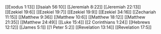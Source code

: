 [[Exodus 1:13]]
[[Isaiah 56:10]]
[[Jeremiah 8:22]]
[[Jeremiah 22:13]]
[[Ezekiel 19:6]]
[[Ezekiel 19:7]]
[[Ezekiel 19:9]]
[[Ezekiel 34:16]]
[[Zechariah 11:15]]
[[Matthew 9:36]]
[[Matthew 10:6]]
[[Matthew 18:12]]
[[Matthew 21:35]]
[[Matthew 24:49]]
[[Luke 15:4]]
[[2 Corinthians 1:24]]
[[Hebrews 12:12]]
[[James 5:1]]
[[1 Peter 5:2]]
[[Revelation 13:14]]
[[Revelation 17:5]]
